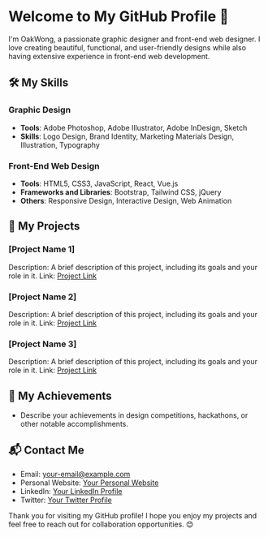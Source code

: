 # Welcome to My GitHub Profile 👋

I'm OakWong, a passionate graphic designer and front-end web designer. I love creating beautiful, functional, and user-friendly designs while also having extensive experience in front-end web development.

## 🛠️ My Skills

### Graphic Design
- **Tools**: Adobe Photoshop, Adobe Illustrator, Adobe InDesign, Sketch
- **Skills**: Logo Design, Brand Identity, Marketing Materials Design, Illustration, Typography

### Front-End Web Design
- **Tools**: HTML5, CSS3, JavaScript, React, Vue.js
- **Frameworks and Libraries**: Bootstrap, Tailwind CSS, jQuery
- **Others**: Responsive Design, Interactive Design, Web Animation

## 📂 My Projects

### [Project Name 1]
Description: A brief description of this project, including its goals and your role in it.
Link: [Project Link](http://example.com)

### [Project Name 2]
Description: A brief description of this project, including its goals and your role in it.
Link: [Project Link](http://example.com)

### [Project Name 3]
Description: A brief description of this project, including its goals and your role in it.
Link: [Project Link](http://example.com)

## 🌟 My Achievements
- Describe your achievements in design competitions, hackathons, or other notable accomplishments.

## 📬 Contact Me
- Email: [your-email@example.com](mailto:your-email@example.com)
- Personal Website: [Your Personal Website](http://example.com)
- LinkedIn: [Your LinkedIn Profile](http://linkedin.com/in/yourprofile)
- Twitter: [Your Twitter Profile](http://twitter.com/yourprofile)

Thank you for visiting my GitHub profile! I hope you enjoy my projects and feel free to reach out for collaboration opportunities. 😊
